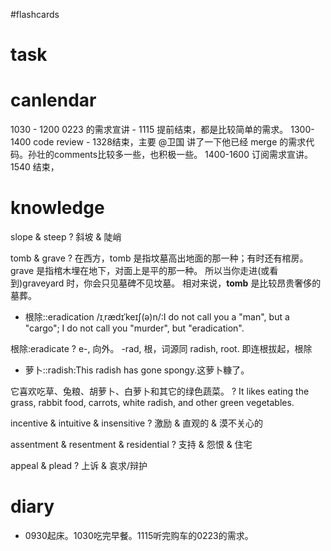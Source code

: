#flashcards 

# task

# canlendar
1030 - 1200 0223 的需求宣讲 - 1115 提前结束，都是比较简单的需求。
1300-1400 code review - 1328结束，主要 @卫国 讲了一下他已经 merge 的需求代码。孙壮的comments比较多一些，也积极一些。
1400-1600 订阅需求宣讲。 1540 结束，

# knowledge

slope & steep
?
斜坡 & 陡峭 <!--SR:!2023-02-04-06-02,2.5,250-->

tomb & grave
?
在西方，tomb 是指坟墓高出地面的那一种；有时还有棺房。
grave 是指棺木埋在地下，对面上是平的那一种。
所以当你走进(或看到)graveyard 时，你会只见墓碑不见坟墓。
相对来说，**tomb** 是比较昂贵奢侈的墓葬。 <!--SR:!2023-02-12-19-41,7.3,250-->


- 根除::eradication /ɪˌrædɪˈkeɪʃ(ə)n/:I do not call you a "man", but a "cargo"; I do not call you "murder", but "eradication". <!--SR:!2023-02-05-02-20,2.5,249-->

根除:eradicate
?
e-, 向外。 -rad, 根，词源同 radish, root. 即连根拔起，根除 <!--SR:!2023-02-04-06-01,2.5,250-->

- 萝卜::radish:This radish has gone spongy.这萝卜糠了。 <!--SR:!2023-02-05-02-47,2.3,230-->

它喜欢吃草、兔粮、胡萝卜、白萝卜和其它的绿色蔬菜。
?
It likes eating the grass, rabbit food, carrots, white radish, and other green vegetables.  <!--SR:!2023-02-04-06-00,2.5,250-->

incentive & intuitive & insensitive
?
激励 & 直观的 & 漠不关心的 <!--SR:!2023-02-04-06-00,2.5,250-->

assentment & resentment & residential
?
支持 & 怨恨 & 住宅 <!--SR:!2023-02-04-05-59,2.5,250-->

appeal & plead
?
上诉 & 哀求/辩护 <!--SR:!2023-02-04-06-00,2.5,250-->

# diary
- 0930起床。1030吃完早餐。1115听完购车的0223的需求。


